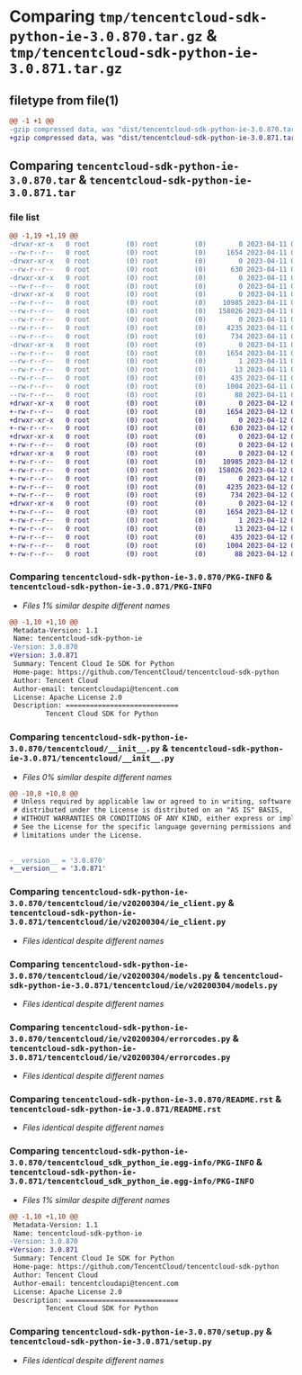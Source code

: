 # Comparing `tmp/tencentcloud-sdk-python-ie-3.0.870.tar.gz` & `tmp/tencentcloud-sdk-python-ie-3.0.871.tar.gz`

## filetype from file(1)

```diff
@@ -1 +1 @@
-gzip compressed data, was "dist/tencentcloud-sdk-python-ie-3.0.870.tar", last modified: Tue Apr 11 03:40:31 2023, max compression
+gzip compressed data, was "dist/tencentcloud-sdk-python-ie-3.0.871.tar", last modified: Wed Apr 12 00:26:28 2023, max compression
```

## Comparing `tencentcloud-sdk-python-ie-3.0.870.tar` & `tencentcloud-sdk-python-ie-3.0.871.tar`

### file list

```diff
@@ -1,19 +1,19 @@
-drwxr-xr-x   0 root         (0) root         (0)        0 2023-04-11 03:40:31.000000 tencentcloud-sdk-python-ie-3.0.870/
--rw-r--r--   0 root         (0) root         (0)     1654 2023-04-11 03:40:31.000000 tencentcloud-sdk-python-ie-3.0.870/PKG-INFO
-drwxr-xr-x   0 root         (0) root         (0)        0 2023-04-11 03:40:31.000000 tencentcloud-sdk-python-ie-3.0.870/tencentcloud/
--rw-r--r--   0 root         (0) root         (0)      630 2023-04-11 03:40:30.000000 tencentcloud-sdk-python-ie-3.0.870/tencentcloud/__init__.py
-drwxr-xr-x   0 root         (0) root         (0)        0 2023-04-11 03:40:31.000000 tencentcloud-sdk-python-ie-3.0.870/tencentcloud/ie/
--rw-r--r--   0 root         (0) root         (0)        0 2023-04-11 03:40:30.000000 tencentcloud-sdk-python-ie-3.0.870/tencentcloud/ie/__init__.py
-drwxr-xr-x   0 root         (0) root         (0)        0 2023-04-11 03:40:31.000000 tencentcloud-sdk-python-ie-3.0.870/tencentcloud/ie/v20200304/
--rw-r--r--   0 root         (0) root         (0)    10985 2023-04-11 03:40:30.000000 tencentcloud-sdk-python-ie-3.0.870/tencentcloud/ie/v20200304/ie_client.py
--rw-r--r--   0 root         (0) root         (0)   158026 2023-04-11 03:40:30.000000 tencentcloud-sdk-python-ie-3.0.870/tencentcloud/ie/v20200304/models.py
--rw-r--r--   0 root         (0) root         (0)        0 2023-04-11 03:40:30.000000 tencentcloud-sdk-python-ie-3.0.870/tencentcloud/ie/v20200304/__init__.py
--rw-r--r--   0 root         (0) root         (0)     4235 2023-04-11 03:40:30.000000 tencentcloud-sdk-python-ie-3.0.870/tencentcloud/ie/v20200304/errorcodes.py
--rw-r--r--   0 root         (0) root         (0)      734 2023-04-11 03:40:30.000000 tencentcloud-sdk-python-ie-3.0.870/README.rst
-drwxr-xr-x   0 root         (0) root         (0)        0 2023-04-11 03:40:31.000000 tencentcloud-sdk-python-ie-3.0.870/tencentcloud_sdk_python_ie.egg-info/
--rw-r--r--   0 root         (0) root         (0)     1654 2023-04-11 03:40:31.000000 tencentcloud-sdk-python-ie-3.0.870/tencentcloud_sdk_python_ie.egg-info/PKG-INFO
--rw-r--r--   0 root         (0) root         (0)        1 2023-04-11 03:40:31.000000 tencentcloud-sdk-python-ie-3.0.870/tencentcloud_sdk_python_ie.egg-info/dependency_links.txt
--rw-r--r--   0 root         (0) root         (0)       13 2023-04-11 03:40:31.000000 tencentcloud-sdk-python-ie-3.0.870/tencentcloud_sdk_python_ie.egg-info/top_level.txt
--rw-r--r--   0 root         (0) root         (0)      435 2023-04-11 03:40:31.000000 tencentcloud-sdk-python-ie-3.0.870/tencentcloud_sdk_python_ie.egg-info/SOURCES.txt
--rw-r--r--   0 root         (0) root         (0)     1004 2023-04-11 03:40:30.000000 tencentcloud-sdk-python-ie-3.0.870/setup.py
--rw-r--r--   0 root         (0) root         (0)       88 2023-04-11 03:40:31.000000 tencentcloud-sdk-python-ie-3.0.870/setup.cfg
+drwxr-xr-x   0 root         (0) root         (0)        0 2023-04-12 00:26:28.000000 tencentcloud-sdk-python-ie-3.0.871/
+-rw-r--r--   0 root         (0) root         (0)     1654 2023-04-12 00:26:28.000000 tencentcloud-sdk-python-ie-3.0.871/PKG-INFO
+drwxr-xr-x   0 root         (0) root         (0)        0 2023-04-12 00:26:28.000000 tencentcloud-sdk-python-ie-3.0.871/tencentcloud/
+-rw-r--r--   0 root         (0) root         (0)      630 2023-04-12 00:26:28.000000 tencentcloud-sdk-python-ie-3.0.871/tencentcloud/__init__.py
+drwxr-xr-x   0 root         (0) root         (0)        0 2023-04-12 00:26:28.000000 tencentcloud-sdk-python-ie-3.0.871/tencentcloud/ie/
+-rw-r--r--   0 root         (0) root         (0)        0 2023-04-12 00:26:28.000000 tencentcloud-sdk-python-ie-3.0.871/tencentcloud/ie/__init__.py
+drwxr-xr-x   0 root         (0) root         (0)        0 2023-04-12 00:26:28.000000 tencentcloud-sdk-python-ie-3.0.871/tencentcloud/ie/v20200304/
+-rw-r--r--   0 root         (0) root         (0)    10985 2023-04-12 00:26:28.000000 tencentcloud-sdk-python-ie-3.0.871/tencentcloud/ie/v20200304/ie_client.py
+-rw-r--r--   0 root         (0) root         (0)   158026 2023-04-12 00:26:28.000000 tencentcloud-sdk-python-ie-3.0.871/tencentcloud/ie/v20200304/models.py
+-rw-r--r--   0 root         (0) root         (0)        0 2023-04-12 00:26:28.000000 tencentcloud-sdk-python-ie-3.0.871/tencentcloud/ie/v20200304/__init__.py
+-rw-r--r--   0 root         (0) root         (0)     4235 2023-04-12 00:26:28.000000 tencentcloud-sdk-python-ie-3.0.871/tencentcloud/ie/v20200304/errorcodes.py
+-rw-r--r--   0 root         (0) root         (0)      734 2023-04-12 00:26:28.000000 tencentcloud-sdk-python-ie-3.0.871/README.rst
+drwxr-xr-x   0 root         (0) root         (0)        0 2023-04-12 00:26:28.000000 tencentcloud-sdk-python-ie-3.0.871/tencentcloud_sdk_python_ie.egg-info/
+-rw-r--r--   0 root         (0) root         (0)     1654 2023-04-12 00:26:28.000000 tencentcloud-sdk-python-ie-3.0.871/tencentcloud_sdk_python_ie.egg-info/PKG-INFO
+-rw-r--r--   0 root         (0) root         (0)        1 2023-04-12 00:26:28.000000 tencentcloud-sdk-python-ie-3.0.871/tencentcloud_sdk_python_ie.egg-info/dependency_links.txt
+-rw-r--r--   0 root         (0) root         (0)       13 2023-04-12 00:26:28.000000 tencentcloud-sdk-python-ie-3.0.871/tencentcloud_sdk_python_ie.egg-info/top_level.txt
+-rw-r--r--   0 root         (0) root         (0)      435 2023-04-12 00:26:28.000000 tencentcloud-sdk-python-ie-3.0.871/tencentcloud_sdk_python_ie.egg-info/SOURCES.txt
+-rw-r--r--   0 root         (0) root         (0)     1004 2023-04-12 00:26:28.000000 tencentcloud-sdk-python-ie-3.0.871/setup.py
+-rw-r--r--   0 root         (0) root         (0)       88 2023-04-12 00:26:28.000000 tencentcloud-sdk-python-ie-3.0.871/setup.cfg
```

### Comparing `tencentcloud-sdk-python-ie-3.0.870/PKG-INFO` & `tencentcloud-sdk-python-ie-3.0.871/PKG-INFO`

 * *Files 1% similar despite different names*

```diff
@@ -1,10 +1,10 @@
 Metadata-Version: 1.1
 Name: tencentcloud-sdk-python-ie
-Version: 3.0.870
+Version: 3.0.871
 Summary: Tencent Cloud Ie SDK for Python
 Home-page: https://github.com/TencentCloud/tencentcloud-sdk-python
 Author: Tencent Cloud
 Author-email: tencentcloudapi@tencent.com
 License: Apache License 2.0
 Description: ============================
         Tencent Cloud SDK for Python
```

### Comparing `tencentcloud-sdk-python-ie-3.0.870/tencentcloud/__init__.py` & `tencentcloud-sdk-python-ie-3.0.871/tencentcloud/__init__.py`

 * *Files 0% similar despite different names*

```diff
@@ -10,8 +10,8 @@
 # Unless required by applicable law or agreed to in writing, software
 # distributed under the License is distributed on an "AS IS" BASIS,
 # WITHOUT WARRANTIES OR CONDITIONS OF ANY KIND, either express or implied.
 # See the License for the specific language governing permissions and
 # limitations under the License.
 
 
-__version__ = '3.0.870'
+__version__ = '3.0.871'
```

### Comparing `tencentcloud-sdk-python-ie-3.0.870/tencentcloud/ie/v20200304/ie_client.py` & `tencentcloud-sdk-python-ie-3.0.871/tencentcloud/ie/v20200304/ie_client.py`

 * *Files identical despite different names*

### Comparing `tencentcloud-sdk-python-ie-3.0.870/tencentcloud/ie/v20200304/models.py` & `tencentcloud-sdk-python-ie-3.0.871/tencentcloud/ie/v20200304/models.py`

 * *Files identical despite different names*

### Comparing `tencentcloud-sdk-python-ie-3.0.870/tencentcloud/ie/v20200304/errorcodes.py` & `tencentcloud-sdk-python-ie-3.0.871/tencentcloud/ie/v20200304/errorcodes.py`

 * *Files identical despite different names*

### Comparing `tencentcloud-sdk-python-ie-3.0.870/README.rst` & `tencentcloud-sdk-python-ie-3.0.871/README.rst`

 * *Files identical despite different names*

### Comparing `tencentcloud-sdk-python-ie-3.0.870/tencentcloud_sdk_python_ie.egg-info/PKG-INFO` & `tencentcloud-sdk-python-ie-3.0.871/tencentcloud_sdk_python_ie.egg-info/PKG-INFO`

 * *Files 1% similar despite different names*

```diff
@@ -1,10 +1,10 @@
 Metadata-Version: 1.1
 Name: tencentcloud-sdk-python-ie
-Version: 3.0.870
+Version: 3.0.871
 Summary: Tencent Cloud Ie SDK for Python
 Home-page: https://github.com/TencentCloud/tencentcloud-sdk-python
 Author: Tencent Cloud
 Author-email: tencentcloudapi@tencent.com
 License: Apache License 2.0
 Description: ============================
         Tencent Cloud SDK for Python
```

### Comparing `tencentcloud-sdk-python-ie-3.0.870/setup.py` & `tencentcloud-sdk-python-ie-3.0.871/setup.py`

 * *Files identical despite different names*

